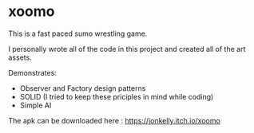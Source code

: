 # xoomo
This is a fast paced sumo wrestling game. 

I personally wrote all of the code in this project and created all of the art assets.

Demonstrates:

- Observer and Factory design patterns
- SOLID (I tried to keep these priciples in mind while coding)
- Simple AI	

The apk can be downloaded here : https://jonkelly.itch.io/xoomo
